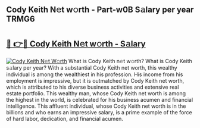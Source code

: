 ## Cody Keith N𝚎t w𝚘rth - Part-w0B S𝚊lary per year TRMG6

# <h2><a href="http://gc4mh8v.nevu.top/?p=Cody+Keith">🔗 👉🔴 Cody Keith N𝚎t w𝚘rth - S𝚊lary</a></h2>

[![Cody Keith N𝚎t W𝚘rth](https://i.imgur.com/Oavwk0R.jpeg)](http://gc4mh8v.nevu.top/?p=Cody+Keith)
What is Cody Keith n𝚎t w𝚘rth? What is Cody Keith s𝚊lary per year?
With a substantial Cody Keith net worth, this wealthy individual is among the wealthiest in his profession. His income from his employment is impressive, but it is outmatched by Cody Keith net worth, which is attributed to his diverse business activities and extensive real estate portfolio. This wealthy man, whose Cody Keith net worth is among the highest in the world, is celebrated for his business acumen and financial intelligence. This affluent individual, whose Cody Keith net worth is in the billions and who earns an impressive salary, is a prime example of the force of hard labor, dedication, and financial acumen.
